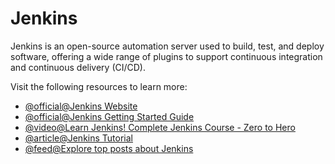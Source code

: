 # Jenkins

Jenkins is an open-source automation server used to build, test, and deploy software, offering a wide range of plugins to support continuous integration and continuous delivery (CI/CD).

Visit the following resources to learn more:

- [@official@Jenkins Website](https://www.jenkins.io/)
- [@official@Jenkins Getting Started Guide](https://www.jenkins.io/doc/pipeline/tour/getting-started/)
- [@video@Learn Jenkins! Complete Jenkins Course - Zero to Hero](https://www.youtube.com/watch?v=6YZvp2GwT0A)
- [@article@Jenkins Tutorial](https://octopus.com/devops/jenkins/jenkins-tutorial/)
- [@feed@Explore top posts about Jenkins](https://app.daily.dev/tags/jenkins?ref=roadmapsh)

